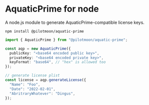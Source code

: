 # AquaticPrime for node

A node.js module to generate AquaticPrime-compatible license keys.

```shell-script
npm install @pilotmoon/aquatic-prime
```

```typescript
import { AquaticPrime } from "@pilotmoon/aquatic-prime";

const aqp = new AquaticPrime({
  publicKey: "<base64 encoded public key>",
  privateKey: "<base64 encoded private key>",
  keyFormat: "base64", // "hex" is allowed too
});

// generate license plist
const license = aqp.generateLicense({
  "Name": "Foo",
  "Date": "2022-02-01",
  "AbritraryWhatever": "Dingus",
});
```
